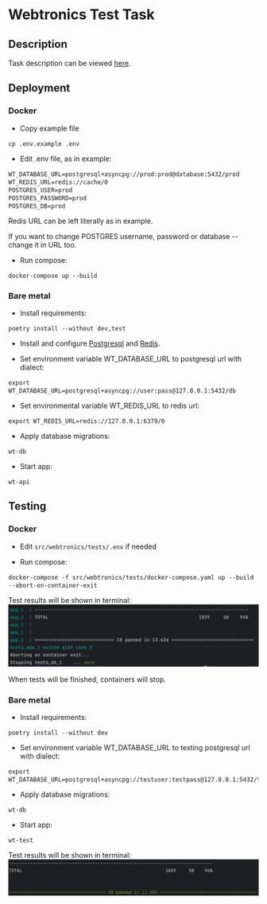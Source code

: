 # Webtronics Test Task

## Description
Task description can be viewed [here](docs/TaskDescription.md).

## Deployment

### Docker
 - Copy example file
```shell
cp .env.example .env
```
 - Edit .env file, as in example:
```text
WT_DATABASE_URL=postgresql+asyncpg://prod:prod@database:5432/prod
WT_REDIS_URL=redis://cache/0
POSTGRES_USER=prod
POSTGRES_PASSWORD=prod
POSTGRES_DB=prod
```
Redis URL can be left literally as in example.

If you want to change POSTGRES username, password or database -- change it in URL too.


 - Run compose:
```shell
docker-compose up --build
```

### Bare metal

 - Install requirements:
```shell
poetry install --without dev,test
```
 - Install and configure [Postgresql](https://www.postgresql.org/) and [Redis](https://redis.io/).

 - Set environment variable WT_DATABASE_URL to postgresql url with dialect:
```shell
export WT_DATABASE_URL=postgresql+asyncpg://user:pass@127.0.0.1:5432/db
```
 - Set environmental variable WT_REDIS_URL to redis url:
```shell
export WT_REDIS_URL=redis://127.0.0.1:6379/0
```
 - Apply database migrations:
```shell
wt-db
```
 - Start app:
```shell
wt-api
```

## Testing
### Docker
 - Edit `src/webtronics/tests/.env` if needed

 - Run compose:
```shell
docker-compose -f src/webtronics/tests/docker-compose.yaml up --build --abort-on-container-exit
```

Test results will be shown in terminal:
![test_results_docker](docs/test_results_docker.png "test results docker")

When tests will be finished, containers will stop.

### Bare metal
 - Install requirements:
```shell
poetry install --without dev
```
 - Set environment variable WT_DATABASE_URL to testing postgresql url with dialect:
```shell
export WT_DATABASE_URL=postgresql+asyncpg://testuser:testpass@127.0.0.1:5432/testdb
```
 - Apply database migrations:
```shell
wt-db
```
 - Start app:
```shell
wt-test
```
Test results will be shown in terminal:
![test_results_baremetal](docs/test_results_baremetal.png "test results baremetal")